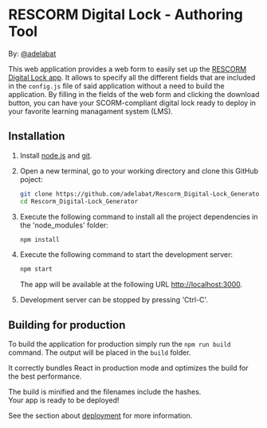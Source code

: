 # RESCORM Digital Lock - Authoring Tool

By: [@adelabat](http://github.com/adelabat)

This web application provides a web form to easily set up the [RESCORM Digital Lock app](http://github.com/adelabat/TFG). It allows to specify all the different fields that are included in the `config.js` file of said application without a need to build the application.
By filling in the fields of the web form and clicking the download button, you can have your SCORM-compliant digital lock ready to deploy in your favorite learning managament system (LMS).


## Installation
1. Install [node.js](https://nodejs.org/es/download/) and [git](https://git-scm.com/downloads).
2. Open a new terminal, go to your working directory and clone this GitHub poject:
    ```bash
    git clone https://github.com/adelabat/Rescorm_Digital-Lock_Generator
    cd Rescorm_Digital-Lock_Generator
    ```
3. Execute the following command to install all the project dependencies in the 'node_modules' folder:
    ```bash
    npm install
    ```
4. Execute the following command to start the development server:
    ```bash
    npm start
    ```
    The app will be available at the following URL [http://localhost:3000](http://localhost:3000).  
    
5. Development server can be stopped by pressing 'Ctrl-C'.

## Building for production

To build the application for production simply run the `npm run build` command. The output will be placed in the `build` folder.

It correctly bundles React in production mode and optimizes the build for the best performance.

The build is minified and the filenames include the hashes.<br>
Your app is ready to be deployed!

See the section about [deployment](https://facebook.github.io/create-react-app/docs/deployment) for more information.
